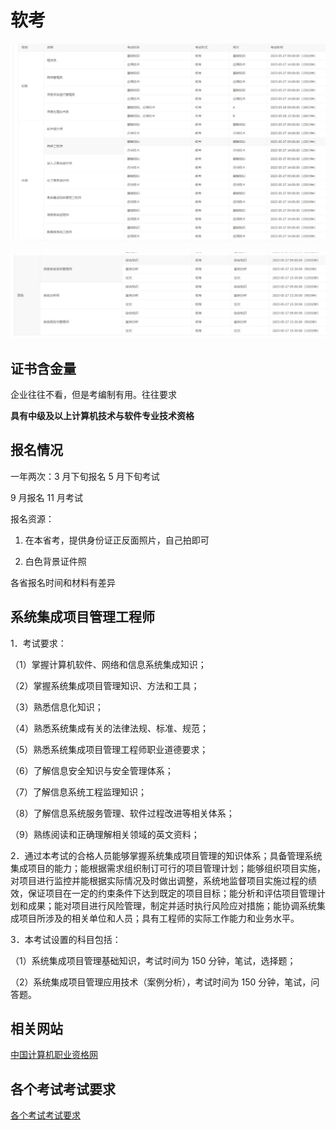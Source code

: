 # 软考

![初级和中间考试科目](./%E5%88%9D%E7%BA%A7%E5%92%8C%E4%B8%AD%E7%BA%A7%E3%80%81.jpg)

![初级和中间考试科目](./%E9%AB%98%E7%BA%A7.jpg)

## 证书含金量

企业往往不看，但是考编制有用。往往要求

**具有中级及以上计算机技术与软件专业技术资格**

## 报名情况

一年两次：3 月下旬报名 5 月下旬考试

9 月报名 11 月考试

报名资源：

1. 在本省考，提供身份证正反面照片，自己拍即可

2. 白色背景证件照

各省报名时间和材料有差异

## 系统集成项目管理工程师

1．考试要求：

（1）掌握计算机软件、网络和信息系统集成知识；

（2）掌握系统集成项目管理知识、方法和工具；

（3）熟悉信息化知识；

（4）熟悉系统集成有关的法律法规、标准、规范；

（5）熟悉系统集成项目管理工程师职业道德要求；

（6）了解信息安全知识与安全管理体系；

（7）了解信息系统工程监理知识；

（8）了解信息系统服务管理、软件过程改进等相关体系；

（9）熟练阅读和正确理解相关领域的英文资料；

2．通过本考试的合格人员能够掌握系统集成项目管理的知识体系；具备管理系统集成项目的能力；能根据需求组织制订可行的项目管理计划；能够组织项目实施，对项目进行监控并能根据实际情况及时做出调整，系统地监督项目实施过程的绩效，保证项目在一定的约束条件下达到既定的项目目标；能分析和评估项目管理计划和成果；能对项目进行风险管理，制定并适时执行风险应对措施；能协调系统集成项目所涉及的相关单位和人员；具有工程师的实际工作能力和业务水平。

3．本考试设置的科目包括：

（1）系统集成项目管理基础知识，考试时间为 150 分钟，笔试，选择题；

（2）系统集成项目管理应用技术（案例分析），考试时间为 150 分钟，笔试，问答题。

## 相关网站

[中国计算机职业资格网](https://www.ruankao.org.cn/)

## 各个考试考试要求

[各个考试考试要求](<计算机职业资格网](https://www.ruankao.org.cn/)>)
